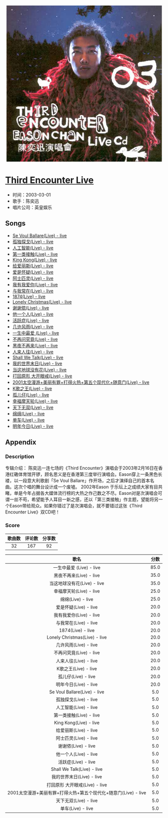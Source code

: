 <p align="center">
	<img src="imgs/third_encounter_live.jpg" alt="album_img" />
</p>

# [Third Encounter Live](https://music.163.com/album?id=6551)

* 时间：2003-03-01
* 歌手：陈奕迅
* 唱片公司：英皇娱乐
## Songs

* [Se Voul Ballare(Live) - live](songs/se_voul_ballare_live_live_66867/README.md)
* [孤独探戈(Live) - live](songs/孤独探戈_live_live_66870/README.md)
* [人工智能(Live) - live](songs/人工智能_live_live_66873/README.md)
* [第一类接触(Live) - live](songs/第一类接触_live_live_66875/README.md)
* [King Kong(Live) - live](songs/king_kong_live_live_66877/README.md)
* [给爱丽斯(Live) - live](songs/给爱丽斯_live_live_66879/README.md)
* [爱是怀疑(Live) - live](songs/爱是怀疑_live_live_66881/README.md)
* [阿士匹灵(Live) - live](songs/阿士匹灵_live_live_66883/README.md)
* [我有我爱你(Live) - live](songs/我有我爱你_live_live_66884/README.md)
* [与我常在(Live) - live](songs/与我常在_live_live_66885/README.md)
* [1874(Live) - live](songs/_live_live_66886/README.md)
* [Lonely Christmas(Live) - live](songs/lonely_christmas_live_live_66887/README.md)
* [谢谢侬(Live) - live](songs/谢谢侬_live_live_66888/README.md)
* [他一个人(Live) - live](songs/他一个人_live_live_66889/README.md)
* [活跃症(Live) - live](songs/活跃症_live_live_66892/README.md)
* [几许风雨(Live) - live](songs/几许风雨_live_live_66893/README.md)
* [一生中最爱 (Live) - live](songs/一生中最爱_live_live_66895/README.md)
* [不再问究竟(Live) - live](songs/不再问究竟_live_live_66897/README.md)
* [黑夜不再来(Live) - live](songs/黑夜不再来_live_live_66899/README.md)
* [人来人往(Live) - live](songs/人来人往_live_live_66900/README.md)
* [Shall We Talk(Live) - live](songs/shall_we_talk_live_live_66902/README.md)
* [我的世界末日(Live) - live](songs/我的世界末日_live_live_66904/README.md)
* [当这地球没有花(Live) - live](songs/当这地球没有花_live_live_66906/README.md)
* [打回原形 大开眼戒(Live) - live](songs/打回原形_大开眼戒_live_live_66909/README.md)
* [2001太空漫游+美丽有罪+打得火热+第五个现代化+随意门(Live) - live](songs/_太空漫游_美丽有罪_打得火热_第五个现代化_随意门_live_live_66912/README.md)
* [K歌之王(Live) - live](songs/k歌之王_live_live_66914/README.md)
* [孤儿仔(Live) - live](songs/孤儿仔_live_live_66916/README.md)
* [幸福摩天轮(Live) - live](songs/幸福摩天轮_live_live_66918/README.md)
* [天下无双(Live) - live](songs/天下无双_live_live_66920/README.md)
* [绵绵(Live) - live](songs/绵绵_live_live_66923/README.md)
* [单车(Live) - live](songs/单车_live_live_66926/README.md)
* [明年今日(Live) - live](songs/明年今日_live_live_66929/README.md)
## Appendix

### Description

专辑介绍： 陈奕迅一连七场的《Third Encounter》演唱会于2003年2月16日在香港红磡体育馆开锣，顾名思义是在香港第三度举行演唱会。Eason穿上一条黑色长褛，以一段意大利歌剧「Se Voul Ballare」作开场，之后才演绎自己的首本名曲。这次个唱的舞台设计成一个废墟。
2002年Eason 于乐坛上之成绩大家有目共睹，单是今年占据各大媒体流行榜的大热之作己数之不尽。Eason对是次演唱会可谓一丝不苟，希望能予人耳目一新之感，还以「第三类接触」作主题，望能将另一个Eason带给观众。如果你错过了是次演唱会，就不要错过这张《Third Encounter Live》双CD吧！

### Score

|歌曲数|评论数|分享数|
|:---:|:---:|:---:|
|32|167|92|

|歌名|分数|
|:---:|:---:|
|一生中最爱 (Live) - live|85.0
|黑夜不再来(Live) - live|35.0
|当这地球没有花(Live) - live|35.0
|幸福摩天轮(Live) - live|25.0
|绵绵(Live) - live|25.0
|爱是怀疑(Live) - live|20.0
|我有我爱你(Live) - live|20.0
|与我常在(Live) - live|20.0
|1874(Live) - live|20.0
|Lonely Christmas(Live) - live|20.0
|几许风雨(Live) - live|20.0
|不再问究竟(Live) - live|20.0
|人来人往(Live) - live|20.0
|K歌之王(Live) - live|20.0
|孤儿仔(Live) - live|20.0
|明年今日(Live) - live|20.0
|Se Voul Ballare(Live) - live|5.0
|孤独探戈(Live) - live|5.0
|人工智能(Live) - live|5.0
|第一类接触(Live) - live|5.0
|King Kong(Live) - live|5.0
|给爱丽斯(Live) - live|5.0
|阿士匹灵(Live) - live|5.0
|谢谢侬(Live) - live|5.0
|他一个人(Live) - live|5.0
|活跃症(Live) - live|5.0
|Shall We Talk(Live) - live|5.0
|我的世界末日(Live) - live|5.0
|打回原形 大开眼戒(Live) - live|5.0
|2001太空漫游+美丽有罪+打得火热+第五个现代化+随意门(Live) - live|5.0
|天下无双(Live) - live|5.0
|单车(Live) - live|5.0
